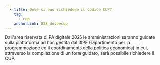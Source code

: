 ```yaml
---
  - title: Dove si può richiedere il codice CUP?
    tag:
      - cup
    anchorLink: 038_doveecup
---
```


Dall'area riservata di PA digitale 2026 le amministrazioni saranno guidate sulla piattaforma ad hoc gestita dal DIPE (Dipartimento per la programmazione ed il coordinamento della politica economica) in cui, attraverso la compilazione di un form guidato, sarà possibile richiedere il CUP.
